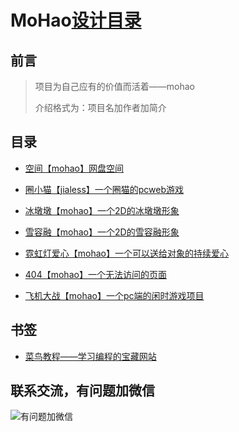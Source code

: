 # MoHao[设计目录](https://h539251932.github.io/mohao.github.io/)

## 前言

> 项目为自己应有的价值而活着——mohao
> 
> 介绍格式为：项目名加作者加简介

## 目录

- [空间【mohao】网盘空间](http://h539251932.ys168.com)

- [圈小猫【jialess】一个圈猫的pcweb游戏](https://xiaojiarun.github.io/mao.html)

- [冰墩墩【mohao】一个2D的冰墩墩形象](https://h539251932.github.io/mohao/bdd.html)

- [雪容融【mohao】一个2D的雪容融形象](https://h539251932.github.io/mohao/xrr.html)

- [霓虹灯爱心【mohao】一个可以送给对象的持续爱心](https://h539251932.github.io/mohao/lovea.html)

- [404【mohao】一个无法访问的页面](https://h539251932.github.io/mohao/404.html)

- [飞机大战【mohao】一个pc端的闲时游戏项目](https://h539251932.github.io/aweb)

## 书签

- [菜鸟教程——学习编程的宝藏网站](https://www.runoob.com/)


## 联系交流，有问题加微信

![有问题加微信](https://mohao99.coding.net/p/HH/d/HTML/git/raw/master/%E5%9B%BE%E7%89%87/%E5%BE%AE%E4%BF%A12.jpg?download=true)
